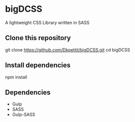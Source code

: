 # bigDCSS
A lightweight CSS Library written in SASS

<!-- start:code block -->
## Clone this repository
git clone https://github.com/Dkpettit/bigDCSS.git
cd bigDCSS

## Install dependencies
npm install

## Dependencies
+ Gulp
+ SASS
+ Gulp-SASS